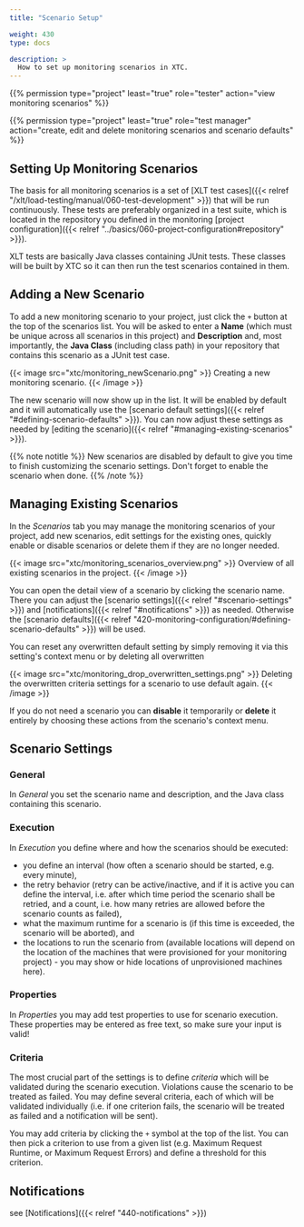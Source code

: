 ```yaml
---
title: "Scenario Setup"

weight: 430
type: docs

description: >
  How to set up monitoring scenarios in XTC.
---
```


{{% permission type="project" least="true" role="tester" action="view monitoring scenarios" %}}

{{% permission type="project" least="true" role="test manager" action="create, edit and delete monitoring scenarios and scenario defaults" %}}

## Setting Up Monitoring Scenarios

The basis for all monitoring scenarios is a set of [XLT test cases]({{< relref "/xlt/load-testing/manual/060-test-development" >}}) that will be run continuously. These tests are preferably organized in a test suite, which is located in the repository you defined in the monitoring [project configuration]({{< relref "../basics/060-project-configuration#repository" >}}). 

XLT tests are basically Java classes containing JUnit tests. These classes will be built by XTC so it can then run the test scenarios contained in them.

## Adding a New Scenario

To add a new monitoring scenario to your project, just click the `+` button at the top of the scenarios list. You will be asked to enter a **Name** (which must be unique across all scenarios in this project) and **Description** and, most importantly, the **Java Class** (including class path) in your repository that contains this scenario as a JUnit test case. 

{{< image src="xtc/monitoring_newScenario.png" >}}
Creating a new monitoring scenario.
{{< /image >}}  

The new scenario will now show up in the list. It will be enabled by default and it will automatically use the [scenario default settings]({{< relref "#defining-scenario-defaults" >}}). You can now adjust these settings as needed by [editing the scenario]({{< relref "#managing-existing-scenarios" >}}). 

{{% note notitle %}}
New scenarios are disabled by default to give you time to finish customizing the scenario settings. Don't forget to enable the scenario when done.
{{% /note %}}

## Managing Existing Scenarios

In the _Scenarios_ tab you may manage the monitoring scenarios of your project, add new scenarios, edit settings for the existing ones, quickly enable or disable scenarios or delete them if they are no longer needed.

{{< image src="xtc/monitoring_scenarios_overview.png" >}}
Overview of all existing scenarios in the project.
{{< /image >}}

You can open the detail view of a scenario by clicking the scenario name. There you 
can adjust the [scenario settings]({{< relref "#scenario-settings" >}}) and [notifications]({{< relref "#notifications" >}}) as needed. Otherwise the [scenario defaults]({{< relref "420-monitoring-configuration/#defining-scenario-defaults" >}}) will be used. 

You can reset any overwritten default setting by simply removing it via this setting's context menu or by deleting all overwritten 

{{< image src="xtc/monitoring_drop_overwritten_settings.png" >}}
Deleting the overwritten criteria settings for a scenario to use default again.
{{< /image >}}

If you do not need a scenario you can **disable** it temporarily or **delete** it entirely by choosing these actions from the scenario's context menu.

## Scenario Settings

### General 

In _General_ you set the scenario name and description, and the Java class containing this scenario. 

### Execution

In _Execution_ you define where and how the scenarios should be executed: 
* you define an interval (how often a scenario should be started, e.g. every minute), 
* the retry behavior (retry can be active/inactive, and if it is active you can define the interval, i.e. after which time period the scenario shall be retried, and a count, i.e. how many retries are allowed before the scenario counts as failed),
* what the maximum runtime for a scenario is (if this time is exceeded, the scenario will be aborted), and
* the locations to run the scenario from (available locations will depend on the location of the machines that were provisioned for your monitoring project) - you may show or hide locations of unprovisioned machines here).

### Properties

In _Properties_ you may add test properties to use for scenario execution. These properties may be entered as free text, so make sure your input is valid!

### Criteria

The most crucial part of the settings is to define _criteria_ which will be validated during the scenario execution. Violations cause the scenario to be treated as failed. You may define several criteria, each of which will be validated individually (i.e. if one criterion fails, the scenario will be treated as failed and a notification will be sent).

You may add criteria by clicking the `+` symbol at the top of the list. You can then pick a criterion to use from a given list (e.g. Maximum Request Runtime, or Maximum Request Errors) and define a threshold for this criterion.

## Notifications

see [Notifications]({{< relref "440-notifications" >}})